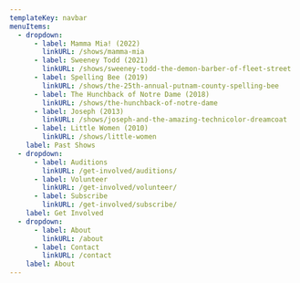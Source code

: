 ```yaml
---
templateKey: navbar
menuItems:
  - dropdown:
      - label: Mamma Mia! (2022)
        linkURL: /shows/mamma-mia
      - label: Sweeney Todd (2021)
        linkURL: /shows/sweeney-todd-the-demon-barber-of-fleet-street
      - label: Spelling Bee (2019)
        linkURL: /shows/the-25th-annual-putnam-county-spelling-bee
      - label: The Hunchback of Notre Dame (2018)
        linkURL: /shows/the-hunchback-of-notre-dame
      - label: Joseph (2013)
        linkURL: /shows/joseph-and-the-amazing-technicolor-dreamcoat
      - label: Little Women (2010)
        linkURL: /shows/little-women
    label: Past Shows
  - dropdown:
      - label: Auditions
        linkURL: /get-involved/auditions/
      - label: Volunteer
        linkURL: /get-involved/volunteer/
      - label: Subscribe
        linkURL: /get-involved/subscribe/
    label: Get Involved
  - dropdown:
      - label: About
        linkURL: /about
      - label: Contact
        linkURL: /contact
    label: About
---
```


